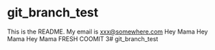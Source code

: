 # git_branch_test
This is the README. My email is xxx@somewhere.com
Hey Mama
Hey Mama
Hey Mama
FRESH COOMIT 3# git_branch_test
